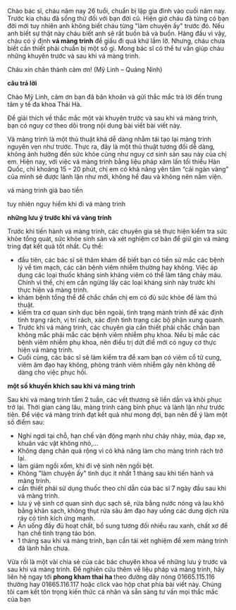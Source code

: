 <p><span style="font-family:inherit; font-size:inherit">Chào bác sĩ, cháu năm nay 26 tuổi, chuẩn bị lập gia đình vào cuối năm nay. Trước kia cháu đã sống thử đối với bạn đời cũ. Hiện giờ cháu đã từng có bạn đời mới tuy nhiên anh không biết cháu từng &quot;làm chuyện ấy&quot; trước đó. Nếu anh biết sự thật này cháu biết anh sẽ rất buồn bã và buồn. Hàng đầu vì vậy, cháu có ý định <strong>vá màng trinh</strong> để giấu đi quá khứ lầm lỡ. Nhưng, cháu chưa biết cần thiết phải chuẩn bị một số gì. Mong bác sĩ có thể tư vấn giúp cháu những khuyên trước và sau khi vá màng trinh.</span></p>


<p><span style="font-family:inherit; font-size:inherit">Cháu xin chân thành cảm ơn! (Mỹ Linh &ndash; Quảng Ninh)</span></p>

<p><strong>câu trả lời</strong></p>

<p><span style="font-family:inherit; font-size:inherit">Chào Mỹ Linh, cảm ơn bạn đã băn khoăn và gửi thắc mắc trả lời đến trung tâm y tế đa khoa Thái Hà.</span></p>

<p><span style="font-family:inherit; font-size:inherit">Để giải thích về thắc mắc một vài khuyên trước và sau khi vá màng trinh, bạn có nguy cơ theo dõi trong nội dung bài viết bài viết này.</span></p>

<p><span style="font-family:inherit; font-size:inherit">Vá màng trinh là một thủ thuật khá dễ dàng nhằm tái tạo lại màng trinh nguyên vẹn như trước. Thực ra, đây là một thủ thuật tương đối dễ dàng, không ảnh hưởng đến sức khỏe cũng như nguy cơ sinh sản sau này của chị em. Hiện nay, với việc vá màng trinh bằng liệu pháp xâm lấn tối thiểu Hàn Quốc, chỉ khoảng 15 &ndash; 20 phút, chị em có khả năng yên tâm &ldquo;cái ngàn vàng&rdquo; của mình sẽ được lành lặn như mới, không hề đau và không nên nằm viện.</span></p>

<p>vá màng trinh giá bao tiền</p>

<p>tuy nhiên nguy hiểm khi đi vá màng trinh</p>

<p><strong>những lưu ý trước khi vá vàng trinh</strong></p>

<p><span style="font-family:inherit; font-size:inherit">Trước khi tiến hành vá màng trinh, các chuyên gia sẽ thực hiện kiểm tra sức khỏe tổng quát, sức khỏe sinh sản và xét nghiệm cơ bản để giữ gìn vá màng tring đạt kết quả tốt nhất. Cụ thể:</span></p>

<ul>
	<li><span style="font-family:inherit; font-size:inherit">đầu tiên, các bác sĩ sẽ thăm khám để biết bạn có tiền sử mắc các bệnh lý về tim mạch, các căn bệnh viêm nhiễm thường hay không. Việc áp dụng các loại thuốc kháng sinh kháng viêm có thể làm tăng chảy máu. Chính vì thế, chị em cần ngừng lấy các loại kháng sinh này trước khi thực hiện vá màng trinh.</span></li>
	<li><span style="font-family:inherit; font-size:inherit">khám bệnh tổng thể để chắc chắn chị em có đủ sức khỏe để làm thủ thuật.</span></li>
	<li><span style="font-family:inherit; font-size:inherit">kiểm tra cơ quan sinh dục bên ngoài, tình trạng mành trinh để xác định tình trạng rách, vị trí rách, xác định tình trạng các bộ phận xung quanh.</span></li>
	<li><span style="font-family:inherit; font-size:inherit">Trước khi vá màng trinh, các chuyên gia cần thiết phải chắc chắn bạn không mắc phải mắc các bệnh viêm nhiễm phụ khoa. Nếu bị mắc các bệnh viêm nhiễm phụ khoa, nên điều trị dứt điể mới có nguy cơ thực hiện vá màng trinh.</span></li>
	<li><span style="font-family:inherit; font-size:inherit">Cuối cùng, các bác sĩ sẽ làm kiểm tra để xam bạn có viêm cổ tử cung, viêm âm đạo hay không, phòng tránh viêm nhiễm gây nên không dễ dàng cho việc phục hồi.</span></li>
</ul>

<p><strong>một số khuyến khích sau khi vá màng trinh</strong></p>

<p><span style="font-family:inherit; font-size:inherit">Sau khi vá màng trinh tầm 2 tuần, các vết thương sẽ liền dần và khôi phục trở lại. Thời gian càng lâu, màng trinh càng bình phục và lành lặn như trước tiên. Để việc vá màng trinh đạt kết quả như mong đợi, bạn nên để ý làm một số điểm sau:</span></p>

<ul>
	<li><span style="font-family:inherit; font-size:inherit">Nghỉ ngơi tại chỗ, hạn chế vận động mạnh như chảy nhảy, múa, đạp xe, khuân vác vật không nhỏ,&hellip;</span></li>
	<li><span style="font-family:inherit; font-size:inherit">Không dạng chân quá rộng vì có khả năng làm cho màng trinh rách trở lại.</span></li>
	<li><span style="font-family:inherit; font-size:inherit">làm giảm ngồi xổm, khi đi vệ sinh nên ngồi bệt.</span></li>
	<li><span style="font-family:inherit; font-size:inherit">Không &quot;làm chuyện ấy&quot; tình dục ít nhất 1 tháng sau khi tiến hành vá màng trinh.</span></li>
	<li><span style="font-family:inherit; font-size:inherit">cần thiết phải sử dụng thuốc theo chỉ dẫn của bác sĩ 7 ngày đầu sau khi vá màng trinh.</span></li>
	<li><span style="font-family:inherit; font-size:inherit">lưu ý vệ sinh cơ quan sinh dục sạch sẽ, rửa bằng nước nóng và lau khô bằng khăn sạch, không thụt rửa sâu âm đạo hay uống các dung dịch rửa ráy có tính kích ứng mạnh.</span></li>
	<li><span style="font-family:inherit; font-size:inherit">Ẳn uống đầy đủ hoạt chất, bổ sung tương đối nhiều rau xanh, chất xơ để hạn chế tình trạng táo bón.</span></li>
	<li><span style="font-family:inherit; font-size:inherit">1 tháng sau khi vá màng trinh, bạn cần tái xét nghiệm để xem màng trinh đã lành hẳn chưa.</span></li>
</ul>

<p><span style="font-family:inherit; font-size:inherit">Vừa rồi là một vài chia sẻ của các bác chuyên khoa về những lưu ý trước và sau khi vá màng trinh. Để nghiên cứu thêm về liệu pháp vá màng trinh, hãy liên hệ ngay tới </span><strong>phong kham thai ha </strong><span style="font-family:inherit; font-size:inherit"> theo đường dây nóng 01665.115.116 thường hay 01665.116.117 hoặc click vào hộp chat phía bài viết này. Chúng tôi cam kết tôn trọng kiến thức cá nhân và sẵn sàng tư vấn mọi thắc mắc của bạn</span></p>


